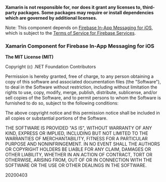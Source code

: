 **Xamarin is not responsible for, nor does it grant any licenses to, third-party packages. Some packages may require or install dependencies which are governed by additional licenses.**

Note: This component depends on [Firebase In-App Messaging for iOS](https://firebase.google.com/docs/in-app-messaging), which is subject to the [Terms of Service for Firebase Services](https://firebase.google.com/terms/).

### Xamarin Component for Firebase In-App Messaging for iOS

**The MIT License (MIT)**

Copyright (c) .NET Foundation Contributors

Permission is hereby granted, free of charge, to any person obtaining a copy of this software and associated documentation files (the "Software"), to deal in the Software without restriction, including without limitation the rights to use, copy, modify, merge, publish, distribute, sublicense, and/or sell copies of the Software, and to permit persons to whom the Software is furnished to do so, subject to the following conditions:

The above copyright notice and this permission notice shall be included in all copies or substantial portions of the Software.

THE SOFTWARE IS PROVIDED "AS IS", WITHOUT WARRANTY OF ANY KIND, EXPRESS OR IMPLIED, INCLUDING BUT NOT LIMITED TO THE WARRANTIES OF MERCHANTABILITY, FITNESS FOR A PARTICULAR PURPOSE AND NONINFRINGEMENT. IN NO EVENT SHALL THE AUTHORS OR COPYRIGHT HOLDERS BE LIABLE FOR ANY CLAIM, DAMAGES OR OTHER LIABILITY, WHETHER IN AN ACTION OF CONTRACT, TORT OR OTHERWISE, ARISING FROM, OUT OF OR IN CONNECTION WITH THE SOFTWARE OR THE USE OR OTHER DEALINGS IN THE SOFTWARE.

20200403